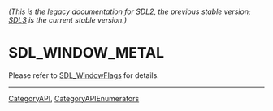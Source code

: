 ###### (This is the legacy documentation for SDL2, the previous stable version; [SDL3](https://wiki.libsdl.org/SDL3/) is the current stable version.)
# SDL_WINDOW_METAL

Please refer to [SDL_WindowFlags](SDL_WindowFlags) for details.

----
[CategoryAPI](CategoryAPI), [CategoryAPIEnumerators](CategoryAPIEnumerators)

